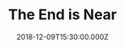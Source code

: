 ---
title: "The End is Near"
image: "https://firebasestorage.googleapis.com/v0/b/flatland-api.appspot.com/o/sermons%2FScreen%20Shot%202018-12-10%20at%206.51.04%20AM.png?alt=media&token=aac29e5e-4a5f-4228-be9e-709cbe90efc8"
date: "2018-12-09T15:30:00.000Z"
video:
  type: "vimeo"
  id: 305383750
speaker:
  name: "Rob Yanike"
  permalink: "rob-yanike"
series: "transcendent"
---